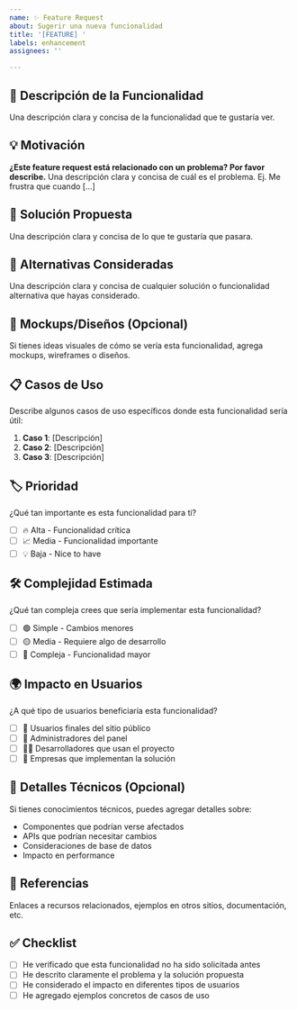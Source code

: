 ```yaml
---
name: ✨ Feature Request
about: Sugerir una nueva funcionalidad
title: '[FEATURE] '
labels: enhancement
assignees: ''

---
```


## 🚀 Descripción de la Funcionalidad
Una descripción clara y concisa de la funcionalidad que te gustaría ver.

## 💡 Motivación
**¿Este feature request está relacionado con un problema? Por favor describe.**
Una descripción clara y concisa de cuál es el problema. Ej. Me frustra que cuando [...]

## 🎯 Solución Propuesta
Una descripción clara y concisa de lo que te gustaría que pasara.

## 🔄 Alternativas Consideradas
Una descripción clara y concisa de cualquier solución o funcionalidad alternativa que hayas considerado.

## 🎨 Mockups/Diseños (Opcional)
Si tienes ideas visuales de cómo se vería esta funcionalidad, agrega mockups, wireframes o diseños.

## 📋 Casos de Uso
Describe algunos casos de uso específicos donde esta funcionalidad sería útil:

1. **Caso 1**: [Descripción]
2. **Caso 2**: [Descripción]
3. **Caso 3**: [Descripción]

## 🏷️ Prioridad
¿Qué tan importante es esta funcionalidad para ti?
- [ ] 🔥 Alta - Funcionalidad crítica
- [ ] 📈 Media - Funcionalidad importante
- [ ] 💡 Baja - Nice to have

## 🛠️ Complejidad Estimada
¿Qué tan compleja crees que sería implementar esta funcionalidad?
- [ ] 🟢 Simple - Cambios menores
- [ ] 🟡 Media - Requiere algo de desarrollo
- [ ] 🔴 Compleja - Funcionalidad mayor

## 🌍 Impacto en Usuarios
¿A qué tipo de usuarios beneficiaría esta funcionalidad?
- [ ] 👥 Usuarios finales del sitio público
- [ ] 🔐 Administradores del panel
- [ ] 👩‍💻 Desarrolladores que usan el proyecto
- [ ] 🏢 Empresas que implementan la solución

## 📝 Detalles Técnicos (Opcional)
Si tienes conocimientos técnicos, puedes agregar detalles sobre:
- Componentes que podrían verse afectados
- APIs que podrían necesitar cambios
- Consideraciones de base de datos
- Impacto en performance

## 🔗 Referencias
Enlaces a recursos relacionados, ejemplos en otros sitios, documentación, etc.

## ✅ Checklist
- [ ] He verificado que esta funcionalidad no ha sido solicitada antes
- [ ] He descrito claramente el problema y la solución propuesta
- [ ] He considerado el impacto en diferentes tipos de usuarios
- [ ] He agregado ejemplos concretos de casos de uso
